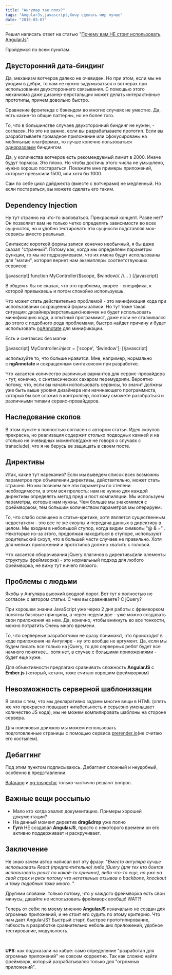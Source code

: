 ```yaml
---
title: "Ангулар так плох?"
tags: "AngularJs,javascript,Хочу сделать мир лучше"
date: "2015-03-07"
---
```


Решил написать ответ на статью "[Почему вам НЕ стоит использовать AngularJs](https://habrahabr.ru/post/246905/ "https://habrahabr.ru/post/246905/")".

Пройдемся по всем пунктам.

## Двусторонний дата-биндинг

Да, механизм вотчеров далеко не очевиден. Но при этом, если мы не уходим в дебри, то нам не нужно задумываться о вотчерах при использовании двухстороннего связывания. С помощью этого механизма даже дизанер-верстальщик может делать интерактивные прототипы, причем довольно быстро.

Сравнение фронтенда с бэкендом во многих случаях не уместно. Да, есть какие-то общие паттерны, но не более того.

То, что в большинстве случаев двухсторонний биндинг не нужен, - согласен. Но это не важно, если вы разрабатываете прототип. Если вы разрабатываете громадное приложение или сфокусированы на мобильные платформах, то лучше конечно пользоваться [одноразовым](https://docs.angularjs.org/guide/expression#one-time-binding "который уже из коробки в 1.3") биндингом.

Да, у количества вотчеров есть рекомендуемый лимит в 2000. Иначе будут тормоза. Это плохо. Но чтобы достичь этого числа не умышлено, нужно хорошо постараться. Покажите мне примеры приложений, которые превысили 1500, или хотя бы 1000.

Сам по себе цикл дайджеста (вместе с вотчерами) не медленный. Но если постараться, вы можете сделать его таким.

## Dependency Injection

Ну тут странно на что-то жаловаться. Прекрасный концепт. Разве нет? Он позволяет вам не только четко определять зависимости во всех сущностях, но и удобно тестировать эти сущности подставляя мок-сервисы вместо реальных.

Синтаксис короткой формы записи конечно необычный, я бы даже сказал "странный". Потому как, когда мы определяем параметры функции, то мы не подразумеваем, что их имена будут использованы для "магии", которая вернет нам экземпляры соответствующих сервисов:

[javascript] function MyController($scope, $window){ //... } [/javascript]

В общем я бы не сказал, что это проблема, скорее - специфика, к которой привыкаешь и потом спокойно используешь.

Что может стать действительно проблемой - это минификация кода при использовании сокращенной формы записи. Но тут тоже такая ситуация: дизайнер/верстальщик/новичек не будет использовать минификацию кода, а опытный программист, даже если не сталкивался до этого с подобного рода проблемами, быстро найдет причину и будет использовать [ngAnnotate](https://github.com/olov/ng-annotate "https://github.com/olov/ng-annotate") для минификации.

Есть и синтаксис без магии:

[javascript] MyController.$inject = ['$scope', '$window']; [/javascript]

используйте то, что больше нравится. Мне, например, нормально с **ngAnnotate** и сокращенным синтаксисом при разработке.

Что касается количество различных вариантов для сервис-провайдера - тут, конечно, с синтаксических сахаром перемудрили. Вероятно потому, что, если вы начали использовать сервисы, то значит должны уже быть выше уровня дизайнера или начинающего программиста, который бы все сложил в контроллер, поэтому сможете разобраться и различными типами сервис-провайдеров.

## Наследование скопов

В этом пункте я полностью согласен с автором статьи. Идея скоупов прекрасна, но реализация содержит столько подводных камней и на столько не очевидных моментов(даже не говоря о случаях с transclude), что я не берусь ее защищать в своем посте.

## Директивы

Итак, какие тут нарекания? Если мы выведем список всех возможны параметров при объявлении директивы, действительно, может стать страшно. Но мы познаем все эти параметры по степени необходимости, в этом вся прелесть: нам не нужно для каждой директивы определять метод пред и пост компиляции. Мы используем параметры, которые нам нужны. Чем больше мы знакомимся с фреймворком, тем большим количеством параметров мы оперируем.

То, что слабо освещено в статье-критике, хотя является существенным недостатком - это все те же скоупы и передача данных в директиву в целом. Мы входим в небольшой ступор, когда видим символы "@ & =" . Некоторые из-за этого, продолжая находиться в ступоре, используют родительский скоуп, что в большей части случаев не правильно. Хотя для мелких приложений и прототипов должно хватить с головой.

Что касается оборачивания jQuery плагинов в директивы(или элементы структуры фреймворка) - это нормальный подход для любого фреймворка, не вижу тут ничего плохого.

## Проблемы с людьми

Якобы у Ангуляра высокий входной порог. Вот тут я полностью не согласен с автором статьи. С чем вы сравниваете? С jQuery?

При хорошем знании JavaScript уже через 2 дня работы с фремворком понятны базовые принципы, а через недели две - уже можно создавать свои приложения на нем. Да, конечно, чтобы вникнуть во все тонкости, можно потратить Очень много времени.

То, что серверные разработчики не сразу понимают, что происходит в коде приложения на Ангуляре - ну это вообще не аргумент. Да, если мы будем писать все только на jQuery, то для серверных ребят будет все намного понятнее... хотя нет, в случае с большими приложениями - будет еще хуже.

Для объективности предлагаю сравнивать сложность **AngularJS** с **Ember.js** (который, кстати, тоже считаю хорошим фреймворком)

## Невозможность серверной шаблонизации

В связи с тем, что мы декларативно задаем многие вещи в HTML (опять же что прекрасно повышает читабельность и серьезно уменьшает количество JS кода), мы не можем компилировать шаблоны на стороне сервера.

Для поисковых движков мы можем использовать подготовленные страницы с помощью сервиса [prerender.io](https://prerender.io/ "https://prerender.io/")(не считаю его костылем).

## Дебаггинг

Под этим пунктом подписываюсь. Дебаггинг сложный и неудобный, особенно в представлении.

[Batarang](https://github.com/angular/angularjs-batarang "https://github.com/angular/angularjs-batarang") и [ng-inspector](https://ng-inspector.org/ "https://ng-inspector.org/") только частично решают вопрос.

## Важные вещи россыпью

- Мало кто когда хвалил документацию. Примеры хорошей документации?
- На данный момент директив **drag&drop** уже полно
- **Гугл** НЕ создавал **AngularJS**, просто с некоторого времени он его активно поддерживает и раскручивает.

## Заключение

Не знаю зачем автор написал вот эту фразу: "_Вместо ангуляра лучше использовать React (предпочтительно) либо jQuery (для тех кто боится использовать реакт по какой-то причине), либо что-то еще, но уже на свой страх и риск потому что негативных отзывов о backbone, knockout и тому подобных тоже много._ "

Другими словами: только потому, что у каждого фреймворка есть свои минусы, давайте не использовать фреймворк вообще! WAT?!

Теперь от себя: по моему мнению **AngularJS** изначально не создан для огромных приложений, и не стоит его судить по этому критерию. Что нам дает AngularJS? Быстрый старт, быстрое прототипирование, гибкость в разработке сравнительно небольших приложений, удобное тестирование, модульность.

 

**UPS**: как подсказали на хабре: само определение "разработан для огромных приложений" не совсем корректно. Так как сложно найти фреймворк, который разрабатывался только для "огромных приложений".

